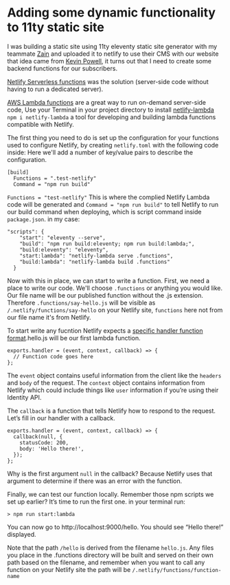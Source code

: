 # Adding some dynamic functionality to 11ty static site

I was building a static site using 11ty eleventy static site generator with my teammate [Zain](https://github.com/zain667) and uploaded it to netlify to use their CMS with our website that idea came from [Kevin Powell](https://www.youtube.com/watch?v=4wD00RT6d-g), it turns out that I need to create some backend functions for our subscribers.

[Netlify Serverless functions](https://docs.netlify.com/functions/overview/) was the solution (server-side code without having to run a dedicated server).

[AWS Lambda functions](https://docs.aws.amazon.com/lambda/latest/dg/welcome.html) are a great way to run on-demand server-side code, Use your Terminal in your project directory to install [netlify-lambda](https://www.npmjs.com/package/netlify-lambda) `npm i netlify-lambda` a tool for developing and building lambda functions compatible with Netlify.

The first thing you need to do is set up the configuration for your functions used to configure Netlify, by creating `netlify.toml` with the following code inside:
Here we'll add a number of key/value pairs to describe the configuration.

```
[build]
  Functions = ".test-netlify"
  Command = "npm run build"
```
`Functions = "test-netlify"` This is where the complied Netlify Lambda code will be generated and `Command = "npm run build"` to tell Netlify to run our build command when deploying, which is script command inside `package.json`.
in my case:

```
"scripts": {
    "start": "eleventy --serve",
    "build": "npm run build:eleventy; npm run build:lambda;",
    "build:eleventy": "eleventy",
    "start:lambda": "netlify-lambda serve .functions",
    "build:lambda": "netlify-lambda build .functions"
  }
```
Now with this in place, we can start to write a function. First, we need a place to write our code. We'll choose `.functions` or anything you would like. Our file name will be our published function without the .js extension. Therefore `.functions/say-hello.js` will be visible as `/.netlify/functions/say-hello`  on your Netlify site, `functions` here not from our file name it's from Netlify.

To start write any fucntion Netlify expects a [specific handler function format](https://docs.netlify.com/functions/overview/).hello.js will be our first lambda function.  

```
exports.handler = (event, context, callback) => {
  // Function code goes here
};
```
The `event` object contains useful information from the client like the `headers` and `body` of the request. The `context` object contains information from Netlify which could include things like `user` information if you’re using their Identity API.

The `callback` is a function that tells Netlify how to respond to the request. Let’s fill in our handler with a callback.

```
exports.handler = (event, context, callback) => {
  callback(null, {
    statusCode: 200,
    body: 'Hello there!',
  });
};
```
Why is the first argument `null` in the callback? Because Netlify uses that argument to determine if there was an error with the function.

Finally, we can test our function locally. Remember those npm scripts we set up earlier? It’s time to run the first one.
in your terminal run:
```
> npm run start:lambda
```

You can now go to http://localhost:9000/hello. You should see “Hello there!” displayed.

Note that the path `/hello` is derived from the filename `hello.js`. Any files you place in the .functions directory will be built and served on their own path based on the filename, and remember when you want to call any function on your Netlify site the path will be `/.netlify/functions/function-name`